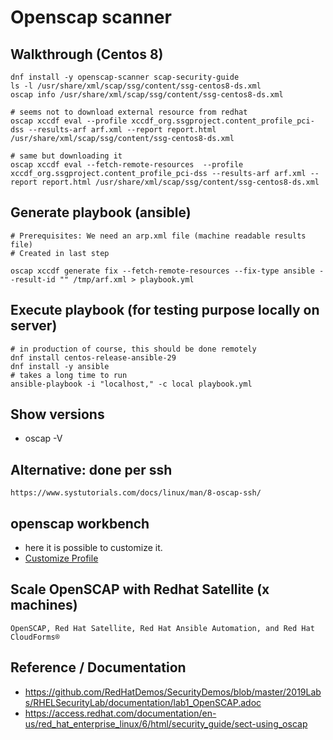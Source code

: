 # Openscap scanner 

## Walkthrough (Centos 8)

```
dnf install -y openscap-scanner scap-security-guide 
ls -l /usr/share/xml/scap/ssg/content/ssg-centos8-ds.xml
oscap info /usr/share/xml/scap/ssg/content/ssg-centos8-ds.xml

# seems not to download external resource from redhat 
oscap xccdf eval --profile xccdf_org.ssgproject.content_profile_pci-dss --results-arf arf.xml --report report.html /usr/share/xml/scap/ssg/content/ssg-centos8-ds.xml  

# same but downloading it 
oscap xccdf eval --fetch-remote-resources  --profile xccdf_org.ssgproject.content_profile_pci-dss --results-arf arf.xml --report report.html /usr/share/xml/scap/ssg/content/ssg-centos8-ds.xml 

```

## Generate playbook (ansible) 

```
# Prerequisites: We need an arp.xml file (machine readable results file) 
# Created in last step 

oscap xccdf generate fix --fetch-remote-resources --fix-type ansible --result-id "" /tmp/arf.xml > playbook.yml

```

## Execute playbook (for testing purpose locally on server) 

```
# in production of course, this should be done remotely 
dnf install centos-release-ansible-29 
dnf install -y ansible 
# takes a long time to run 
ansible-playbook -i "localhost," -c local playbook.yml
```

## Show versions 

  * oscap -V



## Alternative: done per ssh 

```
https://www.systutorials.com/docs/linux/man/8-oscap-ssh/

```

## openscap workbench  

  * here it is possible to customize it. 
  * [Customize Profile](http://static.open-scap.org/scap-workbench-1.1/#_customize_the_selected_profile_optional)

## Scale OpenSCAP with Redhat Satellite (x machines) 

```
OpenSCAP, Red Hat Satellite, Red Hat Ansible Automation, and Red Hat CloudForms®

```


## Reference / Documentation 

  * https://github.com/RedHatDemos/SecurityDemos/blob/master/2019Labs/RHELSecurityLab/documentation/lab1_OpenSCAP.adoc
  * https://access.redhat.com/documentation/en-us/red_hat_enterprise_linux/6/html/security_guide/sect-using_oscap

